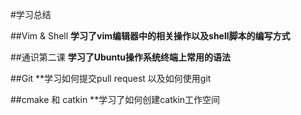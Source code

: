 #学习总结

##Vim & Shell
**学习了vim编辑器中的相关操作以及shell脚本的编写方式**

##通识第二课
**学习了Ubuntu操作系统终端上常用的语法**

##Git
**学习如何提交pull request 以及如何使用git

##cmake 和 catkin
**学习了如何创建catkin工作空间


